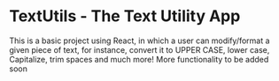 # TextUtils - The Text Utility App

This is a basic project using React, in which a user can modify/format a given piece of text, for instance, convert it to UPPER CASE, lower case, Capitalize, trim spaces and much more! More functionality to be added soon


